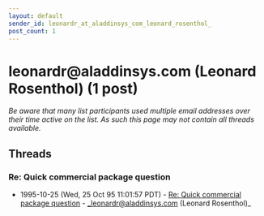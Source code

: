 ```yaml
---
layout: default
sender_id: leonardr_at_aladdinsys_com_leonard_rosenthol_
post_count: 1
---
```


# leonardr<span>@</span>aladdinsys.com (Leonard Rosenthol) (1 post)

_Be aware that many list participants used multiple email addresses over their time active on the list. As such this page may not contain all threads available._

## Threads

### Re: Quick commercial package question
+ 1995-10-25 (Wed, 25 Oct 95 11:01:57 PDT) - [Re: Quick commercial package question](/archive/1995/10/80c29c6d22181431f869162fa4ba82a3c71e8c46f6ca22c15decbbbc01456b5c) - _leonardr@aladdinsys.com (Leonard Rosenthol)_

